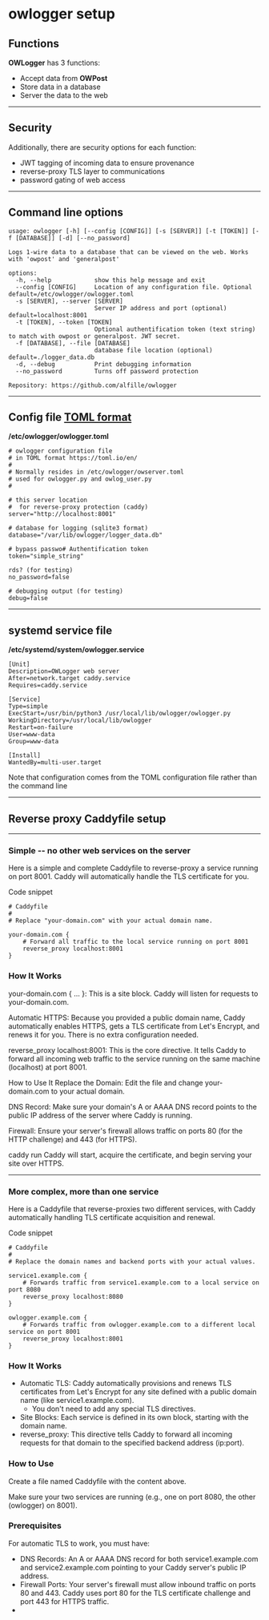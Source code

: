 # owlogger setup

## Functions

__OWLogger__ has 3 functions:

* Accept data from __OWPost__
* Store data in a database
* Server the data to the web

---

## Security

Additionally, there are security options for each function:

* JWT tagging of incoming data to ensure provenance
* reverse-proxy TLS layer to communications
* password gating of web access

---

## Command line options

```
usage: owlogger [-h] [--config [CONFIG]] [-s [SERVER]] [-t [TOKEN]] [-f [DATABASE]] [-d] [--no_password]

Logs 1-wire data to a database that can be viewed on the web. Works with 'owpost' and 'generalpost'

options:
  -h, --help            show this help message and exit
  --config [CONFIG]     Location of any configuration file. Optional default=/etc/owlogger/owlogger.toml
  -s [SERVER], --server [SERVER]
                        Server IP address and port (optional) default=localhost:8001
  -t [TOKEN], --token [TOKEN]
                        Optional authentification token (text string) to match with owpost or generalpost. JWT secret.
  -f [DATABASE], --file [DATABASE]
                        database file location (optional) default=./logger_data.db
  -d, --debug           Print debugging information
  --no_password         Turns off password protection

Repository: https://github.com/alfille/owlogger
```

---

## Config file [TOML format](https://toml.io/en/)

__/etc/owlogger/owlogger.toml__

```
# owlogger configuration file
# in TOML format https://toml.io/en/
#
# Normally resides in /etc/owlogger/owserver.toml
# used for owlogger.py and owlog_user.py
#

# this server location
#  for reverse-proxy protection (caddy)
server="http://localhost:8001"

# database for logging (sqlite3 format)
database="/var/lib/owlogger/logger_data.db"

# bypass passwo# Authentification token
token="simple_string"

rds? (for testing)
no_password=false

# debugging output (for testing)
debug=false
```

---

## systemd service file

__/etc/systemd/system/owlogger.service__

```
[Unit]
Description=OWLogger web server
After=network.target caddy.service
Requires=caddy.service

[Service]
Type=simple
ExecStart=/usr/bin/python3 /usr/local/lib/owlogger/owlogger.py 
WorkingDirectory=/usr/local/lib/owlogger
Restart=on-failure
User=www-data
Group=www-data

[Install]
WantedBy=multi-user.target
```

Note that configuration comes from the TOML configuration file rather than the command line

---
## Reverse proxy Caddyfile setup

---
### Simple -- no other web services on the server

Here is a simple and complete Caddyfile to reverse-proxy a service running on port 8001. Caddy will automatically handle the TLS certificate for you.

Code snippet

```
# Caddyfile
#
# Replace "your-domain.com" with your actual domain name.

your-domain.com {
    # Forward all traffic to the local service running on port 8001
    reverse_proxy localhost:8001
}
```

### How It Works
your-domain.com { ... }: This is a site block. Caddy will listen for requests to your-domain.com.

Automatic HTTPS: Because you provided a public domain name, Caddy automatically enables HTTPS, gets a TLS certificate from Let's Encrypt, and renews it for you. There is no extra configuration needed.

reverse_proxy localhost:8001: This is the core directive. It tells Caddy to forward all incoming web traffic to the service running on the same machine (localhost) at port 8001.

How to Use It
Replace the Domain: Edit the file and change your-domain.com to your actual domain.

DNS Record: Make sure your domain's A or AAAA DNS record points to the public IP address of the server where Caddy is running.

Firewall: Ensure your server's firewall allows traffic on ports 80 (for the HTTP challenge) and 443 (for HTTPS).

caddy run
Caddy will start, acquire the certificate, and begin serving your site over HTTPS.

---
### More complex, more than one service

Here is a Caddyfile that reverse-proxies two different services, with Caddy automatically handling TLS certificate acquisition and renewal.

Code snippet

```
# Caddyfile
#
# Replace the domain names and backend ports with your actual values.

service1.example.com {
    # Forwards traffic from service1.example.com to a local service on port 8080
    reverse_proxy localhost:8080
}

owlogger.example.com {
    # Forwards traffic from owlogger.example.com to a different local service on port 8001
    reverse_proxy localhost:8001
}
```

### How It Works

* Automatic TLS: Caddy automatically provisions and renews TLS certificates from Let's Encrypt for any site defined with a public domain name (like service1.example.com). 
  * You don't need to add any special TLS directives.
* Site Blocks: Each service is defined in its own block, starting with the domain name.
* reverse_proxy: This directive tells Caddy to forward all incoming requests for that domain to the specified backend address (ip:port).

### How to Use

Create a file named Caddyfile with the content above.

Make sure your two services are running (e.g., one on port 8080, the other (owlogger) on 8001).

### Prerequisites
For automatic TLS to work, you must have:

* DNS Records: An A or AAAA DNS record for both service1.example.com and service2.example.com pointing to your Caddy server's public IP address.
* Firewall Ports: Your server's firewall must allow inbound traffic on ports 80 and 443. Caddy uses port 80 for the TLS certificate challenge and port 443 for HTTPS traffic.
*